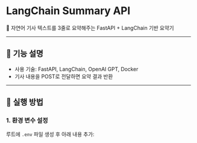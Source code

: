 # LangChain Summary API

📄 자연어 기사 텍스트를 3줄로 요약해주는 FastAPI + LangChain 기반 요약기

---

## 🧠 기능 설명

- 사용 기술: FastAPI, LangChain, OpenAI GPT, Docker
- 기사 내용을 POST로 전달하면 요약 결과 반환

---

## 🚀 실행 방법

### 1. 환경 변수 설정
루트에 `.env` 파일 생성 후 아래 내용 추가:

